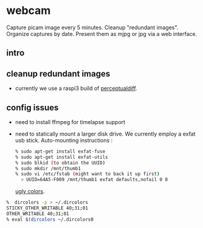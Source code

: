 # webcam

Capture picam image every 5 minutes.  Cleanup "redundant images".
Organize captures by date.  Present them as mjpg or jpg via a web 
interface.

## intro


## cleanup redundant images

* currently we use a raspi3 build of 
[perceptualdiff](https://github.com/myint/perceptualdiff).

## config issues

* need to install ffmpeg for timelapse support
* need to statically mount a larger disk drive.  We currently
  employ a exfat usb stick. Auto-mounting instructions :


  ```sh
  % sudo apt-get install exfat-fuse
  % sudo apt-get install exfat-utils
  % sudo blkid (to obtain the UUID)
  % sudo mkdir /mnt/thumb1
  % sudo vi /etc/fstab (might want to back it up first)
    > UUID=64A5-F009 /mnt/thumb1 exfat defaults,nofail 0 0
  ```

    [ugly colors](https://unix.stackexchange.com/questions/241726/fix-ls-colors-for-directories-with-777-permission).

```sh
%  dircolors -p > ~/.dircolors
STICKY_OTHER_WRITABLE 40;31;01 
OTHER_WRITABLE 40;31;01
% eval $(dircolors ~/.dircolors0
```
